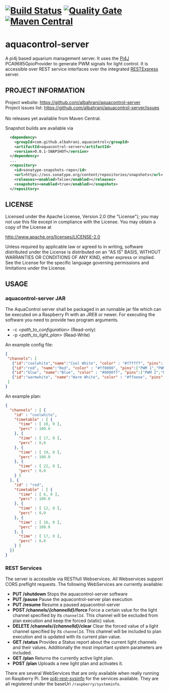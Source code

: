 [![Build Status](https://travis-ci.org/albahrani/aquacontrol-server.svg?branch=master)](https://travis-ci.org/albahrani/aquacontrol-server)
[![Quality Gate](https://sonarqube.com/api/badges/gate?key=com.github.albahrani.aquacontrol:aquacontrol-server)](https://sonarqube.com/dashboard/index/com.github.albahrani.aquacontrol:aquacontrol-server)
[![Maven Central](https://maven-badges.herokuapp.com/maven-central/com.github.albahrani.aquacontrol/aquacontrol-server/badge.svg)](https://maven-badges.herokuapp.com/maven-central/com.github.albahrani.aquacontrol/aquacontrol-server)
===============
aquacontrol-server
===============
A pi4j based aquarium management server. It uses the [Pi4J](https://github.com/Pi4J/pi4j) PCA9685GpioProvider to generate PWM signals for light control. It is accessible over REST service interfaces over the integrated [RESTExpress](https://github.com/RestExpress/RestExpress) server.

## PROJECT INFORMATION
Project website: https://github.com/albahrani/aquacontrol-server <br />
Project issues list: https://github.com/albahrani/aquacontrol-server/issues <br />
<br />
No releases yet available from Maven Central.

Snapshot builds are available via
```xml
  <dependency>
    <groupId>com.github.albahrani.aquacontrol</groupId>
    <artifactId>aquacontrol-server</artifactId>
    <version>0.0.1-SNAPSHOT</version>
  </dependency>
  ...
  <repository>
    <id>sonatype-snapshots-repo</id>
    <url>https://oss.sonatype.org/content/repositories/snapshots</url>
    <releases><enabled>false</enabled></releases>
    <snapshots><enabled>true</enabled></snapshots>
  </repository>
```

## LICENSE
 Licensed under the Apache License, Version 2.0 (the "License");
 you may not use this file except in compliance with the License.
 You may obtain a copy of the License at

 http://www.apache.org/licenses/LICENSE-2.0
  
 Unless required by applicable law or agreed to in writing, software
 distributed under the License is distributed on an "AS IS" BASIS,
 WITHOUT WARRANTIES OR CONDITIONS OF ANY KIND, either express or implied.
 See the License for the specific language governing permissions and
 limitations under the License.

## USAGE
### aquacontrol-server JAR
  The AquaControl server shall be packaged in an runnable jar file which can be executed on a Raspberry Pi with an JRE8 or newer.
  For executing the software you need to provide two program arguments.
  * -c *&lt;path_to_configuration&gt;* (Read-only)
  * -p *&lt;path_to_light_plan&gt;* (Read-Write)

 An example config file:
```json
{
 "channels": [
   {"id":"coolwhite","name":"Cool White", "color" : "#ffffff", "pins": ["PWM 0","PWM 4"]},
   {"id":"red", "name":"Red", "color" : "#ff0000", "pins":["PWM 1","PWM 5"]},
   {"id":"blue", "name":"Blue", "color" : "#0000ff", "pins":["PWM 2","PWM 6"]},
   {"id":"warmwhite", "name":"Warm White", "color" : "#ffeeee", "pins":["PWM 3", "PWM 7"]}   
 ]
}
```

 An example plan:
```json
{
  "channels" : [ {
    "id" : "coolwhite",
    "timetable" : [ {
      "time" : [ 10, 0 ],
      "perc" : 100.0
    }, {
      "time" : [ 17, 0 ],
      "perc" : 0.0
    }, {
      "time" : [ 19, 0 ],
      "perc" : 100.0
    }, {
      "time" : [ 22, 0 ],
      "perc" : 0.0
    } ]    
  }, {
    "id" : "red",
    "timetable" : [ {
      "time" : [ 6, 0 ],
      "perc" : 100.0
    }, {
      "time" : [ 12, 0 ],
      "perc" : 0.0
    }, {
      "time" : [ 16, 0 ],
      "perc" : 100.0
    }, {
      "time" : [ 17, 0 ],
      "perc" : 0.0
    } ]    
  }]
}
```

### REST Services
 The server is accessible via RESTfull Webservices. All Webservices support CORS preflight requests.
 The following WebServices are currently available:
 
 * **PUT /shutdown**
 Stops the aquacontrol-server software
 * **PUT /pause**
 Pause the aquacontrol-server plan execution
 * **PUT /resume**
 Resume a paused aquacontrol-server
 * **POST /channels/*{channelId}*/force**
 Force a certain value for the light channel specified by its `channelId`. This channel will be excluded from plan execution and keep the forced (static) value.
 * **DELETE /channels/*{channelId}*/clear**
 Clear the forced value of a light channel specified by its `channelId`. This channel will be included to plan  execution and is updated with its current plan value.
 * **GET /status**
 Provides a Status report about the current light channels and their values. Additionally the most important system parameters are included.
 * **GET /plan**
 Returns the currently active light plan.
 * **POST /plan**
 Uploads a new light plan and activates it.

There are several WebServices that are only available when really running on Raspberry Pi. See [pi4j-rest-sysinfo](https://github.com/albahrani/pi4j-rest-sysinfo) for the services available. They are all registered under the baseUri `/raspberry/systeminfo`.
